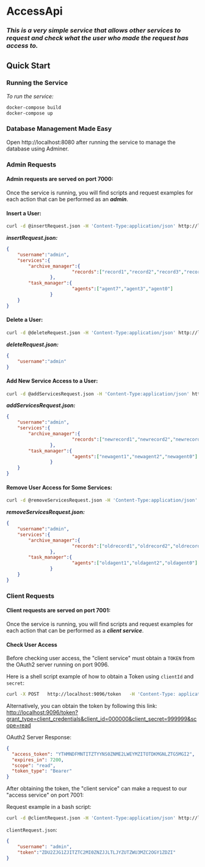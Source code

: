 # AccessApi

 ### ***This is a very simple service that allows other services to request and check what the user who made the request has access to.***

## Quick Start

### Running the Service

*To run the service:*
```bash
docker-compose build
docker-compose up
```

### Database Management Made Easy

Open http://localhost:8080 after running the service to manage the database using Adminer.

### Admin Requests

#### Admin requests are served on port 7000:

Once the service is running, you will find scripts and request examples for each action that can be performed as an ***admin***.

#### Insert a User:

```bash
curl -d @insertRequest.json -H 'Content-Type:application/json' http://localhost:7000/insertUser
```

***insertRequest.json:***
```json
{
	"username":"admin",
	"services":{
		"archive_manager":{
                        "records":["record1","record2","record3","record4","record5","record0"]
                },
		"task_manager":{
                        "agents":["agent7","agent3","agent0"]
                }
	}	
}
```

    
#### Delete a User:

```bash
curl -d @deleteRequest.json -H 'Content-Type:application/json' http://localhost:7000/deleteUser
```

***deleteRequest.json:***
```json
{
	"username":"admin"
}
```

#### Add New Service Access to a User:

```bash
curl -d @addServicesRequest.json -H 'Content-Type:application/json' http://localhost:7000/addUserServices
```

***addServicesRequest.json:***
```json
{
	"username":"admin",
	"services":{
		"archive_manager":{
                        "records":["newrecord1","newrecord2","newrecord3"]
                },
		"task_manager":{
                        "agents":["newagent1","newagent2","newagent0"]
                }
	}	
}
```

#### Remove User Access for Some Services:

```bash
curl -d @removeServicesRequest.json -H 'Content-Type:application/json' http://localhost:7000/removeUserServices
```

***removeServicesRequest.json:***
```json
{
	"username":"admin",
	"services":{
		"archive_manager":{
                        "records":["oldrecord1","oldrecord2","oldrecord3"]
                },
		"task_manager":{
                        "agents":["oldagent1","oldagent2","oldagent0"]
                }
	}	
}
```

### Client Requests

#### Client requests are served on port 7001:

Once the service is running, you will find scripts and request examples for each action that can be performed as a ***client service***.

#### Check User Access

Before checking user access, the "client service" must obtain a `TOKEN` from the OAuth2 server running on port 9096.

Here is a shell script example of how to obtain a Token using `clientId` and `secret`:

```bash
curl -X POST   http://localhost:9096/token   -H 'Content-Type: application/x-www-form-urlencoded'   -d 'grant_type=client_credentials&client_id=000000&client_secret=999999'
```

Alternatively, you can obtain the token by following this link: [http://localhost:9096/token?grant_type=client_credentials&client_id=000000&client_secret=999999&scope=read](http://localhost:9096/token?grant_type=client_credentials&client_id=000000&client_secret=999999&scope=read)

OAuth2 Server Response:
```json
{
  "access_token": "YTHMNDFMNTITZTYYNS0ZNME2LWEYMZITOTDKMGNLZTG5MGI2",
  "expires_in": 7200,
  "scope": "read",
  "token_type": "Bearer"
}
```

After obtaining the token, the "client service" can make a request to our "access service" on port 7001:

Request example in a bash script:

```bash
curl -d @clientRequest.json -H 'Content-Type:application/json' http://localhost:7001/checkUserAccess
```

`clientRequest.json`:
```json
{
    "username": "admin",
    "token":"ZDU2ZJG1ZJITZTC2MI0ZNZJJLTLJYZUTZWU3MZC2OGY1ZDZI"
}
```